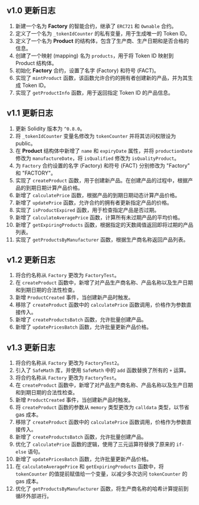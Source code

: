 ## v1.0 更新日志

1. 新建一个名为 **Factory** 的智能合约，继承了 `ERC721` 和 `Ownable` 合约。
2. 定义了一个名为 `_tokenIdCounter` 的私有变量，用于生成唯一的 Token ID。
3. 定义了一个名为 **Product** 的结构体，包含了生产商、生产日期和是否合格的信息。
4. 创建了一个映射 (mapping) 名为 `products`，用于将 Token ID 映射到 Product 结构体。
5. 初始化 **Factory** 合约，设置了名字 (Factory) 和符号 (FACT)。
6. 实现了 `mintProduct` 函数，该函数允许合约的拥有者创建新的产品，并为其生成 Token ID。
7. 实现了 `getProductInfo` 函数，用于返回指定 Token ID 的产品信息。

## v1.1 更新日志

1. 更新 Solidity 版本为 `^0.8.0`。
2. 将 `_tokenIdCounter` 变量名修改为 `tokenCounter` 并将其访问权限设为 public。
3. 在 **Product** 结构体中新增了 `name` 和 `expiryDate` 属性，并将 `productionDate` 修改为 `manufactureDate`，将 `isQualified` 修改为 `isQualityProduct`。
4. 为 `Factory` 合约设置的名字 (Factory) 和符号 (FACT) 分别修改为 "Factory" 和 "FACTORY"。
5. 实现了 `createProduct` 函数，用于创建新产品。在创建产品的过程中，根据产品的到期日期计算产品价格。
6. 新增了 `calculatePrice` 函数，根据产品的到期日期动态计算产品价格。
7. 新增了 `updatePrice` 函数，允许合约的拥有者更新指定产品的价格。
8. 实现了 `isProductExpired` 函数，用于检查指定产品是否过期。
9. 新增了 `calculateAveragePrice` 函数，计算所有未过期产品的平均价格。
10. 新增了 `getExpiringProducts` 函数，根据指定的天数阈值返回即将过期的产品列表。
11. 实现了 `getProductsByManufacturer` 函数，根据生产商名称返回产品列表。

## v1.2 更新日志

1. 将合约名称从 `Factory` 更改为 `FactoryTest`。
2. 在 `createProduct` 函数中，新增了对产品生产商名称、产品名称以及生产日期和到期日期的合法性检查。
3. 新增 `ProductCreated` 事件，当创建新产品时触发。
4. 移除了 `createProduct` 函数中的 `calculatePrice` 函数调用，价格作为参数直接传入。
5. 新增了 `createProductsBatch` 函数，允许批量创建产品。
6. 新增了 `updatePricesBatch` 函数，允许批量更新产品价格。

## v1.3 更新日志

1. 将合约名称从 `Factory` 更改为 `FactoryTest2`。
2. 引入了 `SafeMath` 库，并使用 `SafeMath` 中的 `add` 函数替换了所有的 `+` 运算。
3. 将合约名称从 `Factory` 更改为 `FactoryTest`。
4. 在 `createProduct` 函数中，新增了对产品生产商名称、产品名称以及生产日期和到期日期的合法性检查。
5. 新增 `ProductCreated` 事件，当创建新产品时触发。
6. 将 `createProduct` 函数的参数从 `memory` 类型更改为 `calldata` 类型，以节省 gas 成本。
7. 移除了 `createProduct` 函数中的 `calculatePrice` 函数调用，价格作为参数直接传入。
8. 新增了 `createProductsBatch` 函数，允许批量创建产品。
9. 优化了 `calculatePrice` 函数的逻辑，使用了三元运算符替换了原来的 `if-else` 语句。
10. 新增了 `updatePricesBatch` 函数，允许批量更新产品价格。
11. 在 `calculateAveragePrice` 和 `getExpiringProducts` 函数中，将 `tokenCounter` 的值提前赋值给一个变量，以减少多次访问 `tokenCounter` 的 gas 成本。
12. 优化了 `getProductsByManufacturer` 函数，将生产商名称的哈希计算提前到循环外部进行。
